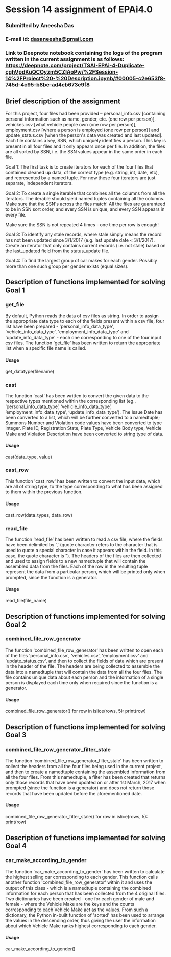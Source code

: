 # Session 14 assignment of EPAi4.0
### Submitted by Aneesha Das
### E-mail id: dasaneesha@gmail.com

### Link to Deepnote notebook containing the logs of the program written in the current assignment is as follows: https://deepnote.com/project/TSAI-EPAi-4-Duplicate-cghVpdKuQCOyzm5CZlAoPw/%2FSession-14%2FProject%20-%20Description.ipynb/#00005-c2e653f8-745d-4c95-b8be-ad4eb673e9f8

## Brief description of the assignment

For this project, four files had been provided – personal_info.csv [containing personal information such as name, gender, etc. (one row per person)], vehickes.csv [what vehicle people own (one row per person)], employment.csv [where a person is employed (one row per person)] and update_status.csv [when the person's data was created and last updated]. Each file contains a key, SSN, which uniquely identifies a person. This key is present in all four files and it only appears once per file. In addition, the files are all sorted by SSN, i.e. the SSN values appear in the same order in each file.

Goal 1: The first task is to create iterators for each of the four files that contained cleaned up data, of the correct type (e.g. string, int, date, etc), and represented by a named tuple. For now these four iterators are just separate, independent iterators.

Goal 2: To create a single iterable that combines all the columns from all the iterators. The iterable should yield named tuples containing all the columns. Make sure that the SSN's across the files match! All the files are guaranteed to be in SSN sort order, and every SSN is unique, and every SSN appears in every file.

Make sure the SSN is not repeated 4 times - one time per row is enough!

Goal 3: To identify any stale records, where stale simply means the record has not been updated since 3/1/2017 (e.g. last update date < 3/1/2017). Create an iterator that only contains current records (i.e. not stale) based on the last_updated field from the status_update file.

Goal 4: To find the largest group of car makes for each gender. Possibly more than one such group per gender exists (equal sizes).

## Description of functions implemented for solving Goal 1

### get_file

By default, Python reads the data of csv files as string. In order to assign the appropriate data type to each of the fields present within a csv file, four list have been prepared - 'personal_info_data_type', 'vehicle_info_data_type', 'employment_info_data_type' and 'update_info_data_type' - each one corresponding to one of the four input csv files. The function 'get_file' has been written to return the appropriate list when a specific file name is called.

#### Usage

get_datatype(filename)

### cast

The function 'cast' has been written to convert the given data to the respective types mentioned within the corresponding list (eg., ‘personal_info_data_type’,  ‘vehicle_info_data_type’, ‘employment_info_data_type’, ‘update_info_data_type’). The Issue Date has been converted to a list, which will be further converted  to a namedtuple; Summons Number and Violation code values have been converted to type integer. Plate ID, Registration State, Plate Type, Vehicle Body type, Vehicle Make and Violation Description have been converted to string type of data.

#### Usage

cast(data_type, value)

### cast_row

This function 'cast_row' has been written to convert the input data, which are all of string type, to the type corresponding to what has been assigned to them within the previous function.

#### Usage

cast_row(data_types, data_row)

### read_file

The function ‘read_file’ has been written to read a csv file, where the fields have been delimited by ',' (quote character refers to the character that is used to quote a special character in case it appears within the field. In this case, the quote character is "). The headers of the files are then collected and used to assign fields to a new namedtuple that will contain the assembled data from the files. Each of the row in the resulting tuple represent the data from a particular person, which will be printed only when prompted, since the function is a generator.

#### Usage

read_file(file_name)

## Description of functions implemented for solving Goal 2

### combined_file_row_generator

The function 'combined_file_row_generator' has been written to open each of the files 'personal_info.csv', 'vehicles.csv', 'employment.csv' and 'update_status.csv', and then to collect the fields of data which are present in the header of the file. The headers are being collected to assemble the data into a namedtuple that will contain the data from all the four files. The file contains unique data about each person and the information of a single person is displayed each time only when required since the function is a generator.

#### Usage

combined_file_row_generator()</b>
for row in islice(rows, 5):</b>
     print(row)</b>

## Description of functions implemented for solving Goal 3

### combined_file_row_generator_filter_stale

The function 'combined_file_row_generator_filter_stale' has been written to collect the headers from all the four files being used in the current project, and then to create a namedtuple containing the assembled information from all the four files. From this namedtuple, a filter has been created that returns only those records that have been updated on or after 1st March, 2017 when prompted (since the function is a generator) and does not return those records that have been  updated before the aforementioned date.

#### Usage

combined_file_row_generator_filter_stale()</b>
for row in islice(rows, 5):</b>
     print(row)</b>


## Description of functions implemented for solving Goal 4

### car_make_according_to_gender

The function 'car_make_according_to_gender' has been written to calculate the highest selling car corresponding to each gender. This function calls another function 'combined_file_row_generator' within it and uses the output of this class - which is a namedtuple containing the combined information for each person that has been collected from the 4 original files. Two dictionaries have been created - one for each gender of male and female - where the Vehicle Make are the keys and the counts corresponding to each Vehicle Make act as the values. From such a dictionary, the Python in-built function of  'sorted'
has been used to arrange the values in the descending order, thus giving the user the information about which Vehicle Make ranks highest corresponding to each gender.

#### Usage

car_make_according_to_gender()
